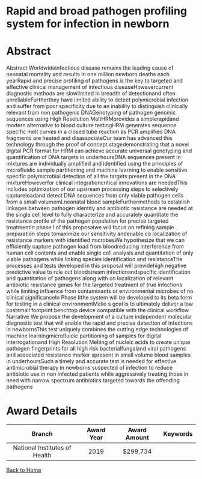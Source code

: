 
Rapid and broad pathogen profiling system for infection in newborn
==================================================================

# Abstract


Abstract Worldwideinfectious disease remains the leading cause of neonatal mortality and results in one million newborn deaths each yearRapid and precise profiling of pathogens is the key to targeted and effective clinical management of infectious diseaseHowevercurrent diagnostic methods are slowlimited in breadth of detectionand often unreliableFurtherthey have limited ability to detect polymicrobial infection and suffer from poor specificity due to an inability to distinguish clinically relevant from non pathogenic DNAGenotyping of pathogen genomic sequences using High Resolution MeltHRMprovides a simplerapidand modern alternative to blood culture testingHRM generates sequence specific melt curves in a closed tube reaction as PCR amplified DNA fragments are heated and disassociateOur team has advanced this technology through the proof of concept stagedemonstrating that a novel digital PCR format for HRM can achieve accurate universal genotyping and quantification of DNA targets in underhoursDNA sequences present in mixtures are individually amplified and identified using the principles of microfluidic sample partitioning and machine learning to enable sensitive specific polymicrobial detection of all the targets present in the DNA mixtureHoweverfor clinical integrationcritical innovations are neededThis includes optimization of our upstream processing steps to selectively captureloadand detect DNA sequences from only viable pathogen cells from a small volumemLneonatal blood sampleFurthermethods to establish linkages between pathogen identity and antibiotic resistance are needed at the single cell level to fully characterize and accurately quantitate the resistance profile of the pathogen population for precise targeted treatmentIn phase I of this proposalwe will focus on refining sample preparation steps tomaximize our sensitivity andenable co localization of resistance markers with identified microbesWe hypothesize that we can efficiently capture pathogen load from bloodreducing interference from human cell contents and enable single cell analysis and quantitation of only viable pathogens while linking species identification and resistanceThe processes and tests developed in this proposal will providehigh negative predictive value to rule out bloodstream infectionandspecific identification and quantitation of pathogens along with co localization of relevant antibiotic resistance genes for the targeted treatment of true infections while limiting influence from contaminants or environmental microbes of no clinical significanceIn Phase IIthe system will be developed to its beta form for testing in a clinical environmentMelio s goal is to ultimately deliver a low costsmall footprint benchtop device compatible with the clinical workflow Narrative We propose the development of a culture independent molecular diagnostic test that will enable the rapid and precise detection of infections in newbornsThis test uniquely combines the cutting edge technologies of machine learningmicrofluidic partitioning of samples for digital interrogationand High Resolution Melting of nucleic acids to create unique pathogen fingerprints for all high risk bacterialfungaland viral pathogens and associated resistance marker spresent in small volume blood samples in underhoursSuch a timely and accurate test is needed for effective antimicrobial therapy in newborns suspected of infection to reduce antibiotic use in non infected patients while aggressively treating those in need with narrow spectrum antibiotics targeted towards the offending pathogens  

# Award Details

|Branch|Award Year|Award Amount|Keywords|
| :---: | :---: | :---: | :---: |
|National Institutes of Health|2019|$299,734||
  
  


[Back to Home](https://github.com/chrischow/dod_sbir_awards#2385)